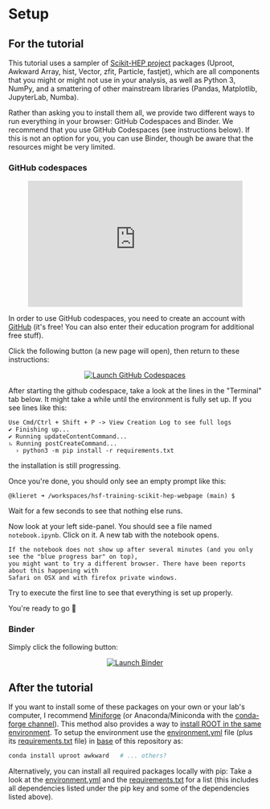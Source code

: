 # Setup

## For the tutorial

This tutorial uses a sampler of [Scikit-HEP project](https://scikit-hep.org/) packages (Uproot, Awkward Array, hist, Vector, zfit, Particle, fastjet), which are all components that you might or might not use in your analysis, as well as Python 3, NumPy, and a smattering of other mainstream libraries (Pandas, Matplotlib, JupyterLab, Numba).

Rather than asking you to install them all, we provide two different ways to run everything in your browser: GitHub Codespaces and Binder.
We recommend that you use GitHub Codespaces (see instructions below). If this is not an option for you, you can use Binder, though be aware that the resources might be very limited.

### GitHub codespaces

<p align="center">
  <iframe width="427" height="251" src="https://www.youtube.com/embed/gcAuyqW4QRc" frameborder="0" allow="accelerometer; autoplay; encrypted-media; gyroscope; picture-in-picture" allowfullscreen></iframe>
</p>

In order to use GitHub codespaces, you need to create an account with [GitHub](https://github.com) (it's free! You can also enter their education program for additional free stuff).

Click the following button (a new page will open), then return to these instructions:

<p align="center">
  <a href="https://codespaces.new/hsf-training/hsf-training-scikit-hep-webpage?quickstart=1" target="_blank">
    <img src="https://github.com/codespaces/badge.svg" alt="Launch GitHub Codespaces">
  </a>
</p>

After starting the github codespace, take a look at the lines in the "Terminal" tab below. It might take a while until the environment is fully set up. If you see lines like this:

```
Use Cmd/Ctrl + Shift + P -> View Creation Log to see full logs
✔ Finishing up...
✔ Running updateContentCommand...
⠦ Running postCreateCommand...
  › python3 -m pip install -r requirements.txt
```

the installation is still progressing.

Once you're done, you should only see an empty prompt like this:

```
@klieret ➜ /workspaces/hsf-training-scikit-hep-webpage (main) $
```

Wait for a few seconds to see that nothing else runs.

Now look at your left side-panel. You should see a file named `notebook.ipynb`. Click on it.
A new tab with the notebook opens.

```{admonition} Note
If the notebook does not show up after several minutes (and you only see the "blue progress bar" on top),
you might want to try a different browser. There have been reports about this happening with
Safari on OSX and with firefox private windows.
```

Try to execute the first line to see that everything is set up properly.

You're ready to go 🎉

### Binder

Simply click the following button:

<p align="center">
  <a href="https://mybinder.org/v2/gh/hsf-training/hsf-training-scikit-hep-webpage/main?urlpath=lab" target="_blank">
    <img src="https://mybinder.org/badge_logo.svg" alt="Launch Binder">
  </a>
</p>


## After the tutorial

If you want to install some of these packages on your own or your lab's computer, I recommend [Miniforge](https://github.com/conda-forge/miniforge) (or Anaconda/Miniconda with the [conda-forge channel](https://conda-forge.org/docs/user/introduction.html#how-can-i-install-packages-from-conda-forge)). This method also provides a way to [install ROOT in the same environment](https://github.com/conda-forge/root-feedstock#readme). To setup the environment use the [environment.yml](https://github.com/hsf-training/hsf-training-scikit-hep-webpage/blob/main/environment.yml) file (plus its [requirements.txt](https://github.com/hsf-training/hsf-training-scikit-hep-webpage/blob/main/requirements.txt) file) in [base](https://github.com/hsf-training/hsf-training-scikit-hep-webpage) of this repository as:

```bash
conda install uproot awkward   # ... others?
```

Alternatively, you can install all required packages locally with pip: Take a look at the [environment.yml](https://github.com/hsf-training/hsf-training-scikit-hep-webpage/blob/main/environment.yml) and the [requirements.txt](https://github.com/hsf-training/hsf-training-scikit-hep-webpage/blob/main/requirements.txt) for a list (this includes all dependencies listed under the pip key and some of the dependencies listed above).
